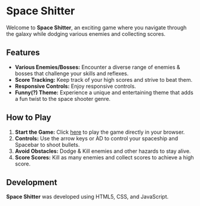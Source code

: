 # Space Shitter

Welcome to **Space Shitter**, an exciting game where you navigate through the galaxy while dodging various enemies and collecting scores.

## Features

- **Various Enemies/Bosses:** Encounter a diverse range of enemies & bosses that challenge your skills and reflexes.
- **Score Tracking:** Keep track of your high scores and strive to beat them.
- **Responsive Controls:** Enjoy responsive controls.
- **Funny(?) Theme:** Experience a unique and entertaining theme that adds a fun twist to the space shooter genre.

## How to Play

1. **Start the Game:** Click [here](https://j4ckofall.github.io/Space-Shitter/) to play the game directly in your browser.
2. **Controls:** Use the arrow keys or AD to control your spaceship and Spacebar to shoot bullets.
3. **Avoid Obstacles:** Dodge & Kill enemies and other hazards to stay alive.
5. **Score Scores:** Kill as many enemies and collect scores to achieve a high score.

## Development

**Space Shitter** was developed using HTML5, CSS, and JavaScript.
